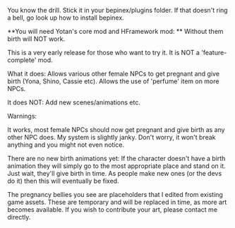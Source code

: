 You know the drill. Stick it in your bepinex/plugins folder. If that doesn't ring a bell, go look up how to install bepinex.

**You will need Yotan's core mod and HFramework mod: ** Without them birth will NOT work.

This is a very early release for those who want to try it. It is NOT a 'feature-complete' mod.

What it does: 
Allows various other female NPCs to get pregnant and give birth (Yona, Shino, Cassie etc).
Allows the use of 'perfume' item on more NPCs.

It does NOT: Add new scenes/animations etc.

Warnings:

It works, most female NPCs should now get pregnant and give birth as any other NPC does. My system is slightly janky. Don't worry, it won't break anything and you might not even notice.

There are no new birth animations yet: If the character doesn't have a birth animation they will simply go to the most appropriate place and stand on it. Just wait, they'll give birth in time. As people make new ones (or the devs do it) then this will eventually be fixed.

The pregnancy bellies you see are placeholders that I edited from existing game assets. These are temporary and will be replaced in time, as more art becomes available. If you wish to contribute your art, please contact me directly.
